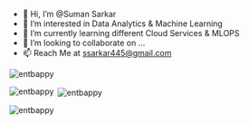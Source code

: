 - 👋 Hi, I’m @Suman Sarkar
- 👀 I’m interested in Data Analytics & Machine Learning
- 🌱 I’m currently learning different Cloud Services & MLOPS
- 💞️ I’m looking to collaborate on ...
- 📫 Reach Me at ssarkar445@gmail.com



<p align="left"> <img src="https://komarev.com/ghpvc/?username=ssarkar445&label=Profile%20views&color=0e75b6&style=flat" alt="entbappy" /> </p>

<p><img align="left" src="https://github-readme-stats.vercel.app/api/top-langs?username=ssarkar445&show_icons=true&locale=en&layout=compact" alt="entbappy" /></p>

<p>&nbsp;<img align="center" src="https://github-readme-stats.vercel.app/api?username=ssarkar445&show_icons=true&locale=en" alt="entbappy" /></p>

<p><img align="center" src="https://github-readme-streak-stats.herokuapp.com/?user=ssarkar445&" alt="entbappy" /></p>

<!---
ssarkar445/ssarkar445 is a ✨ special ✨ repository because its `README.md` (this file) appears on your GitHub profile.
You can click the Preview link to take a look at your changes.
--->
